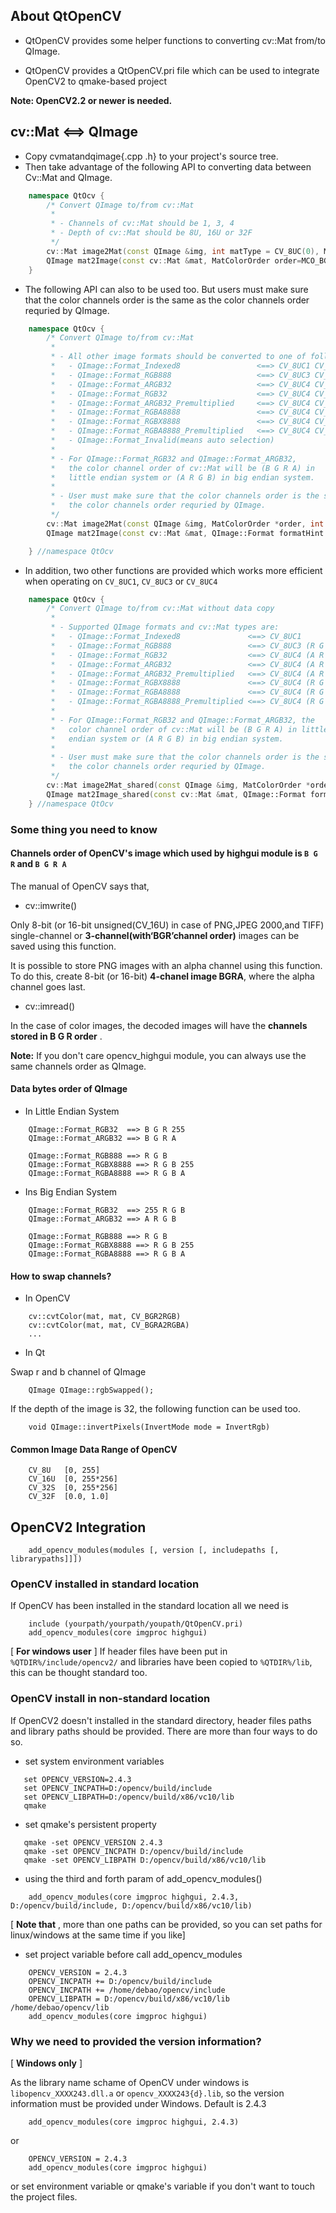 ## About QtOpenCV

 * QtOpenCV provides some helper functions to converting cv::Mat from/to QImage.

 * QtOpenCV provides a QtOpenCV.pri file which can be used to integrate OpenCV2 to qmake-based project

 **Note: OpenCV2.2 or newer is needed.**

## cv::Mat <==> QImage

 * Copy cvmatandqimage{.cpp .h} to your project's source tree.
 * Then take advantage of the following API to converting data between Cv::Mat and QImage.

```cpp
    namespace QtOcv {
        /* Convert QImage to/from cv::Mat
         *
         * - Channels of cv::Mat should be 1, 3, 4
         * - Depth of cv::Mat should be 8U, 16U or 32F
         */
        cv::Mat image2Mat(const QImage &img, int matType = CV_8UC(0), MatColorOrder order=MCO_BGR);
        QImage mat2Image(const cv::Mat &mat, MatColorOrder order=MCO_BGR, QImage::Format formatHint = QImage::Format_Invalid);
    }
```

 * The following API can also to be used too. But users must make sure that the color channels
   order is the same as the color channels order requried by QImage.
```cpp
    namespace QtOcv {
        /* Convert QImage to/from cv::Mat
         *
         * - All other image formats should be converted to one of following formats.
         *   - QImage::Format_Indexed8                 <==> CV_8UC1 CV_16UC1 CV_32FC1
         *   - QImage::Format_RGB888                   <==> CV_8UC3 CV_16UC3 CV_32FC3 (R G B)
         *   - QImage::Format_ARGB32                   <==> CV_8UC4 CV_16UC4 CV_32FC4 (B G R A) or (A R G B)
         *   - QImage::Format_RGB32                    <==> CV_8UC4 CV_16UC4 CV_32FC4 (B G R A) or (A R G B)
         *   - QImage::Format_ARGB32_Premultiplied     <==> CV_8UC4 CV_16UC4 CV_32FC4 (B G R A) or (A R G B)
         *   - QImage::Format_RGBA8888                 <==> CV_8UC4 CV_16UC4 CV_32FC4 (R G B A)
         *   - QImage::Format_RGBX8888                 <==> CV_8UC4 CV_16UC4 CV_32FC4 (R G B A)
         *   - QImage::Format_RGBA8888_Premultiplied   <==> CV_8UC4 CV_16UC4 CV_32FC4 (R G B A)
         *   - QImage::Format_Invalid(means auto selection)
         *
         * - For QImage::Format_RGB32 and QImage::Format_ARGB32,
         *   the color channel order of cv::Mat will be (B G R A) in
         *   little endian system or (A R G B) in big endian system.
         *
         * - User must make sure that the color channels order is the same as
         *   the color channels order requried by QImage.
         */
        cv::Mat image2Mat(const QImage &img, MatColorOrder *order, int matDepth = CV_8U);
        QImage mat2Image(const cv::Mat &mat, QImage::Format formatHint = QImage::Format_Invalid);

    } //namespace QtOcv
```

 * In addition, two other functions are provided which works more efficient when operating on `CV_8UC1`, `CV_8UC3` or `CV_8UC4`

```cpp
    namespace QtOcv {
        /* Convert QImage to/from cv::Mat without data copy
         *
         * - Supported QImage formats and cv::Mat types are:
         *   - QImage::Format_Indexed8               <==> CV_8UC1
         *   - QImage::Format_RGB888                 <==> CV_8UC3 (R G B)
         *   - QImage::Format_RGB32                  <==> CV_8UC4 (A R G B or B G R A)
         *   - QImage::Format_ARGB32                 <==> CV_8UC4 (A R G B or B G R A)
         *   - QImage::Format_ARGB32_Premultiplied   <==> CV_8UC4 (A R G B or B G R A)
         *   - QImage::Format_RGBX8888               <==> CV_8UC4 (R G B A)
         *   - QImage::Format_RGBA8888               <==> CV_8UC4 (R G B A)
         *   - QImage::Format_RGBA8888_Premultiplied <==> CV_8UC4 (R G B A)
         *
         * - For QImage::Format_RGB32 and QImage::Format_ARGB32, the
         *   color channel order of cv::Mat will be (B G R A) in little
         *   endian system or (A R G B) in big endian system.
         *
         * - User must make sure that the color channels order is the same as
         *   the color channels order requried by QImage.
         */
        cv::Mat image2Mat_shared(const QImage &img, MatColorOrder *order=0);
        QImage mat2Image_shared(const cv::Mat &mat, QImage::Format formatHint = QImage::Format_Invalid);
    } //namespace QtOcv
```

### Some thing you need to know

#### Channels order of OpenCV's image which used by highgui module is `B G R` and `B G R A`

The manual of OpenCV says that,

* cv::imwrite()

Only 8-bit (or 16-bit unsigned(CV_16U) in case of PNG,JPEG
2000,and TIFF) single-channel or **3-channel(with‘BGR’channel order)** images can be saved using this function.

It is possible to store PNG images with an alpha channel using this function. To do this, create 8-bit (or 16-bit) **4-chanel image BGRA**, where the alpha channel goes last.

* cv::imread()

In the case of color images, the decoded images will have the **channels stored in  B G R order** .

**Note:** If you don't care opencv_highgui module, you can always use the same channels order as QImage.

#### Data bytes order of QImage

 * In Little Endian System

```
    QImage::Format_RGB32  ==> B G R 255
    QImage::Format_ARGB32 ==> B G R A

    QImage::Format_RGB888 ==> R G B
    QImage::Format_RGBX8888 ==> R G B 255
    QImage::Format_RGBA8888 ==> R G B A
```

 * Ins Big Endian System

```
    QImage::Format_RGB32  ==> 255 R G B
    QImage::Format_ARGB32 ==> A R G B

    QImage::Format_RGB888 ==> R G B
    QImage::Format_RGBX8888 ==> R G B 255
    QImage::Format_RGBA8888 ==> R G B A
```

#### How to swap channels?

 * In OpenCV 

```
    cv::cvtColor(mat, mat, CV_BGR2RGB)
    cv::cvtColor(mat, mat, CV_BGRA2RGBA)
    ...
```

 * In Qt

Swap r and b channel of QImage

```
    QImage QImage::rgbSwapped();
```

If the depth of the image is 32, the following function can be used too.

```
    void QImage::invertPixels(InvertMode mode = InvertRgb)
```

#### Common Image Data Range of OpenCV

```
    CV_8U   [0, 255]
    CV_16U  [0, 255*256]
    CV_32S  [0, 255*256]
    CV_32F  [0.0, 1.0]
```

## OpenCV2 Integration

```
    add_opencv_modules(modules [, version [, includepaths [, librarypaths]]])
```

### OpenCV installed in standard location

If OpenCV has been installed in the standard location all we need is

```
    include (yourpath/yourpath/youpath/QtOpenCV.pri)
    add_opencv_modules(core imgproc highgui)
```

[ **For windows user** ] If header files have been put in `%QTDIR%/include/opencv2/` and libraries have been copied to `%QTDIR%/lib`, this can be thought standard too.

### OpenCV install in non-standard location

If OpenCV2 doesn't installed in the standard directory, header files paths and library paths should be provided. There are more than four ways to do so.

 * set system environment variables

```
   set OPENCV_VERSION=2.4.3
   set OPENCV_INCPATH=D:/opencv/build/include
   set OPENCV_LIBPATH=D:/opencv/build/x86/vc10/lib
   qmake
```

 * set qmake's persistent property
```
   qmake -set OPENCV_VERSION 2.4.3
   qmake -set OPENCV_INCPATH D:/opencv/build/include
   qmake -set OPENCV_LIBPATH D:/opencv/build/x86/vc10/lib
```

 * using the third and forth param of add_opencv_modules()

```
    add_opencv_modules(core imgproc highgui, 2.4.3, D:/opencv/build/include, D:/opencv/build/x86/vc10/lib)
```

[ **Note that** , more than one paths can be provided, so you can set paths for linux/windows at the same time if you like]

 * set project variable before call add_opencv_modules

```
    OPENCV_VERSION = 2.4.3
    OPENCV_INCPATH += D:/opencv/build/include
    OPENCV_INCPATH += /home/debao/opencv/include
    OPENCV_LIBPATH = D:/opencv/build/x86/vc10/lib  /home/debao/opencv/lib
    add_opencv_modules(core imgproc highgui)
```

### Why we need to provided the version information?

[ **Windows only** ]

As the library name schame of OpenCV under windows is `libopencv_XXXX243.dll.a` or `opencv_XXXX243{d}.lib`, so the version information must be provided under Windows. Default is 2.4.3

```
    add_opencv_modules(core imgproc highgui, 2.4.3)
```

or

```
    OPENCV_VERSION = 2.4.3
    add_opencv_modules(core imgproc highgui)
```

or set environment variable or qmake's variable if you don't want to touch the project files.
